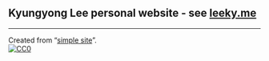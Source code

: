 ## Kyungyong Lee personal website - see [leeky.me](http://leeky.me)
---

Created from
&ldquo;[simple site](http://github.com/kbroman/simple_site)&rdquo;.
<br/>
[![CC0](http://i.creativecommons.org/p/zero/1.0/88x31.png)](http://creativecommons.org/publicdomain/zero/1.0/)
